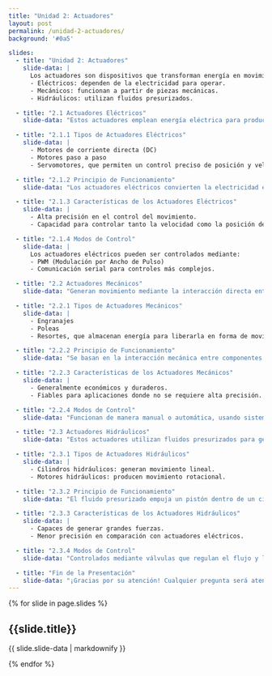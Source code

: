 ```yaml
---
title: "Unidad 2: Actuadores"
layout: post
permalink: /unidad-2-actuadores/
background: '#0a5'

slides:
  - title: "Unidad 2: Actuadores"
    slide-data: |
      Los actuadores son dispositivos que transforman energía en movimiento. Existen tres categorías principales:
      - Eléctricos: dependen de la electricidad para operar.
      - Mecánicos: funcionan a partir de piezas mecánicas.
      - Hidráulicos: utilizan fluidos presurizados.

  - title: "2.1 Actuadores Eléctricos"
    slide-data: "Estos actuadores emplean energía eléctrica para producir movimiento preciso y controlado."

  - title: "2.1.1 Tipos de Actuadores Eléctricos"
    slide-data: |
      - Motores de corriente directa (DC)
      - Motores paso a paso
      - Servomotores, que permiten un control preciso de posición y velocidad.

  - title: "2.1.2 Principio de Funcionamiento"
    slide-data: "Los actuadores eléctricos convierten la electricidad en energía mecánica, generando movimiento rotacional o lineal."

  - title: "2.1.3 Características de los Actuadores Eléctricos"
    slide-data: |
      - Alta precisión en el control del movimiento.
      - Capacidad para controlar tanto la velocidad como la posición de manera eficiente.

  - title: "2.1.4 Modos de Control"
    slide-data: |
      Los actuadores eléctricos pueden ser controlados mediante:
      - PWM (Modulación por Ancho de Pulso)
      - Comunicación serial para controles más complejos.

  - title: "2.2 Actuadores Mecánicos"
    slide-data: "Generan movimiento mediante la interacción directa entre componentes mecánicos."

  - title: "2.2.1 Tipos de Actuadores Mecánicos"
    slide-data: |
      - Engranajes
      - Poleas
      - Resortes, que almacenan energía para liberarla en forma de movimiento.

  - title: "2.2.2 Principio de Funcionamiento"
    slide-data: "Se basan en la interacción mecánica entre componentes para generar movimiento."

  - title: "2.2.3 Características de los Actuadores Mecánicos"
    slide-data: |
      - Generalmente económicos y duraderos.
      - Fiables para aplicaciones donde no se requiere alta precisión.

  - title: "2.2.4 Modos de Control"
    slide-data: "Funcionan de manera manual o automática, usando sistemas eléctricos simples."

  - title: "2.3 Actuadores Hidráulicos"
    slide-data: "Estos actuadores utilizan fluidos presurizados para generar movimiento lineal o rotatorio."

  - title: "2.3.1 Tipos de Actuadores Hidráulicos"
    slide-data: |
      - Cilindros hidráulicos: generan movimiento lineal.
      - Motores hidráulicos: producen movimiento rotacional.

  - title: "2.3.2 Principio de Funcionamiento"
    slide-data: "El fluido presurizado empuja un pistón dentro de un cilindro, lo que genera movimiento."

  - title: "2.3.3 Características de los Actuadores Hidráulicos"
    slide-data: |
      - Capaces de generar grandes fuerzas.
      - Menor precisión en comparación con actuadores eléctricos.

  - title: "2.3.4 Modos de Control"
    slide-data: "Controlados mediante válvulas que regulan el flujo y la presión del fluido."

  - title: "Fin de la Presentación"
    slide-data: "¡Gracias por su atención! Cualquier pregunta será atendida."
---
```

{% for slide in page.slides %}                 
<section data-background="{% if slide.image %}{{slide.image}}{% elsif slide.background %}{{slide.background}}{% else %}{{page.background}}{% endif %}">
  <h1>{{slide.title}}</h1>
  <p>{{ slide.slide-data | markdownify }}</p>
</section>               
{% endfor %}



